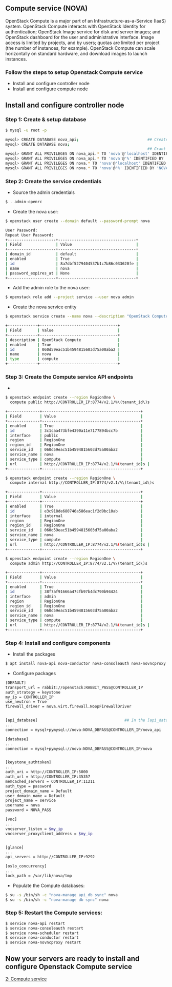 ## Compute service (NOVA)
OpenStack Compute is a major part of an Infrastructure-as-a-Service (IaaS) system. OpenStack Compute interacts with OpenStack Identity for authentication; OpenStack Image service for disk and server images; and OpenStack dashboard for the user and administrative interface. Image access is limited by projects, and by users; quotas are limited per project (the number of instances, for example). OpenStack Compute can scale horizontally on standard hardware, and download images to launch instances.

### Follow the steps to setup Openstack Compute service
  * Install and configure controller node
  * Install and configure compute node

## Install and configure controller node

### Step 1: Create & setup database
```sh
$ mysql -u root -p

mysql> CREATE DATABASE nova_api;                              ## Create the nova_api and nova databases:
mysql> CREATE DATABASE nova;
                                                              ## Grant proper access to the databases
mysql> GRANT ALL PRIVILEGES ON nova_api.* TO 'nova'@'localhost' IDENTIFIED BY 'NOVA_DBPASS';
mysql> GRANT ALL PRIVILEGES ON nova_api.* TO 'nova'@'%' IDENTIFIED BY 'NOVA_DBPASS';
mysql> GRANT ALL PRIVILEGES ON nova.* TO 'nova'@'localhost' IDENTIFIED BY 'NOVA_DBPASS';
mysql> GRANT ALL PRIVILEGES ON nova.* TO 'nova'@'%' IDENTIFIED BY 'NOVA_DBPASS';
```

### Step 2: Create the service credentials
* Source the admin credentials
```sh
$ . admin-openrc
```
* Create the nova user:
```sh
$ openstack user create --domain default --password-prompt nova

User Password:
Repeat User Password:
+---------------------+----------------------------------+
| Field               | Value                            |
+---------------------+----------------------------------+
| domain_id           | default                          |
| enabled             | True                             |
| id                  | 8a7dbf5279404537b1c7b86c033620fe |
| name                | nova                             |
| password_expires_at | None                             |
+---------------------+----------------------------------+
```
* Add the admin role to the nova user:
```sh
$ openstack role add --project service --user nova admin
```
* Create the nova service entity
```sh
$ openstack service create --name nova --description "OpenStack Compute" compute

+-------------+----------------------------------+
| Field       | Value                            |
+-------------+----------------------------------+
| description | OpenStack Compute                |
| enabled     | True                             |
| id          | 060d59eac51b4594815603d75a00aba2 |
| name        | nova                             |
| type        | compute                          |
+-------------+----------------------------------+
```

### Step 3: Create the Compute service API endpoints
* 
```sh
$ openstack endpoint create --region RegionOne \
  compute public http://CONTROLLER_IP:8774/v2.1/%\(tenant_id\)s

+--------------+-------------------------------------------+
| Field        | Value                                     |
+--------------+-------------------------------------------+
| enabled      | True                                      |
| id           | 3c1caa473bfe4390a11e7177894bcc7b          |
| interface    | public                                    |
| region       | RegionOne                                 |
| region_id    | RegionOne                                 |
| service_id   | 060d59eac51b4594815603d75a00aba2          |
| service_name | nova                                      |
| service_type | compute                                   |
| url          | http://CONTROLLER_IP:8774/v2.1/%(tenant_id)s |
+--------------+-------------------------------------------+

$ openstack endpoint create --region RegionOne \
  compute internal http://CONTROLLER_IP:8774/v2.1/%\(tenant_id\)s

+--------------+-------------------------------------------+
| Field        | Value                                     |
+--------------+-------------------------------------------+
| enabled      | True                                      |
| id           | e3c918de680746a586eac1f2d9bc10ab          |
| interface    | internal                                  |
| region       | RegionOne                                 |
| region_id    | RegionOne                                 |
| service_id   | 060d59eac51b4594815603d75a00aba2          |
| service_name | nova                                      |
| service_type | compute                                   |
| url          | http://CONTROLLER_IP:8774/v2.1/%(tenant_id)s |
+--------------+-------------------------------------------+

$ openstack endpoint create --region RegionOne \
  compute admin http://CONTROLLER_IP:8774/v2.1/%\(tenant_id\)s

+--------------+-------------------------------------------+
| Field        | Value                                     |
+--------------+-------------------------------------------+
| enabled      | True                                      |
| id           | 38f7af91666a47cfb97b4dc790b94424          |
| interface    | admin                                     |
| region       | RegionOne                                 |
| region_id    | RegionOne                                 |
| service_id   | 060d59eac51b4594815603d75a00aba2          |
| service_name | nova                                      |
| service_type | compute                                   |
| url          | http://CONTROLLER_IP:8774/v2.1/%(tenant_id)s |
+--------------+-------------------------------------------+
```

### Step 4: Install and configure components
* Install the packages
```sh
$ apt install nova-api nova-conductor nova-consoleauth nova-novncproxy nova-scheduler
```
* Configure packages
```sh
[DEFAULT] 
transport_url = rabbit://openstack:RABBIT_PASS@CONTROLLER_IP
auth_strategy = keystone
my_ip = CONTROLLER_IP
use_neutron = True
firewall_driver = nova.virt.firewall.NoopFirewallDriver


[api_database]                                      ## In the [api_database] and [database] sections, configure database access
...
connection = mysql+pymysql://nova:NOVA_DBPASS@CONTROLLER_IP/nova_api

[database]
...
connection = mysql+pymysql://nova:NOVA_DBPASS@CONTROLLER_IP/nova


[keystone_authtoken]
...
auth_uri = http://CONTROLLER_IP:5000
auth_url = http://CONTROLLER_IP:35357
memcached_servers = CONTROLLER_IP:11211
auth_type = password
project_domain_name = Default
user_domain_name = Default
project_name = service
username = nova
password = NOVA_PASS

[vnc]
...
vncserver_listen = $my_ip
vncserver_proxyclient_address = $my_ip


[glance]
...
api_servers = http://CONTROLLER_IP:9292

[oslo_concurrency]
...
lock_path = /var/lib/nova/tmp
```
* Populate the Compute databases:
```sh
$ su -s /bin/sh -c "nova-manage api_db sync" nova
$ su -s /bin/sh -c "nova-manage db sync" nova                             ## Ignore any messages in this output
```
### Step 5: Restart the Compute services:
```sh
$ service nova-api restart
$ service nova-consoleauth restart
$ service nova-scheduler restart
$ service nova-conductor restart
$ service nova-novncproxy restart
```


## Now your servers are ready to install and configure Openstack Compute service
<a href="#"> 2: Compute service </a>
 
